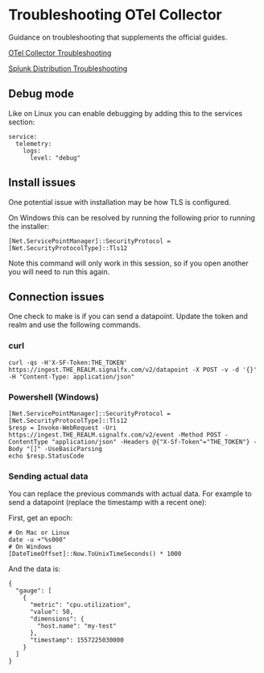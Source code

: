 # Troubleshooting OTel Collector

Guidance on troubleshooting that supplements the official guides.

[OTel Collector Troubleshooting](https://github.com/open-telemetry/opentelemetry-collector/blob/main/docs/troubleshooting.md)

[Splunk Distribution Troubleshooting](https://github.com/signalfx/splunk-otel-collector/blob/main/docs/troubleshooting.md)

## Debug mode

Like on Linux you can enable debugging by adding this to the services section:
```
service:
  telemetry:
    logs:
      level: "debug"
```

## Install issues

One potential issue with installation may be how TLS is configured.

On Windows this can be resolved by running the following prior to running the installer:

```
[Net.ServicePointManager]::SecurityProtocol = [Net.SecurityProtocolType]::Tls12
```

Note this command will only work in this session, so if you open another you will need to run this again.
## Connection issues

One check to make is if you can send a datapoint. Update the token and realm and use the following commands.

### curl

```
curl -qs -H'X-SF-Token:THE_TOKEN' https://ingest.THE_REALM.signalfx.com/v2/datapoint -X POST -v -d '{}' -H "Content-Type: application/json"
```

### Powershell (Windows)

```
[Net.ServicePointManager]::SecurityProtocol = [Net.SecurityProtocolType]::Tls12
$resp = Invoke-WebRequest -Uri https://ingest.THE_REALM.signalfx.com/v2/event -Method POST -ContentType "application/json" -Headers @{"X-Sf-Token"="THE_TOKEN"} -Body "[]" -UseBasicParsing
echo $resp.StatusCode
```

### Sending actual data

You can replace the previous commands with actual data. For example to send a datapoint (replace the timestamp with a recent one):

First, get an epoch:

```
# On Mac or Linux
date -u +"%s000"
# On Windows
[DateTimeOffset]::Now.ToUnixTimeSeconds() * 1000
```

And the data is:
```
{
  "gauge": [
    {
      "metric": "cpu.utilization",
      "value": 50,
      "dimensions": {
        "host.name": "my-test"
      },
      "timestamp": 1557225030000
    }
  ]
}
 